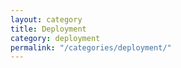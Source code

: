 ```yaml
---
layout: category
title: Deployment
category: deployment
permalink: "/categories/deployment/"
---
```

